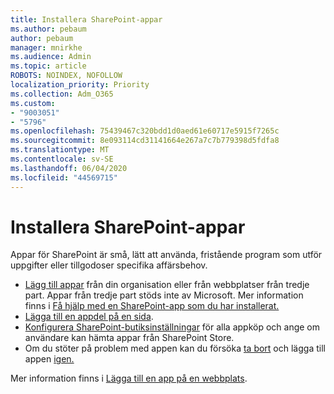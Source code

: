 ```yaml
---
title: Installera SharePoint-appar
ms.author: pebaum
author: pebaum
manager: mnirkhe
ms.audience: Admin
ms.topic: article
ROBOTS: NOINDEX, NOFOLLOW
localization_priority: Priority
ms.collection: Adm_O365
ms.custom:
- "9003051"
- "5796"
ms.openlocfilehash: 75439467c320bdd1d0aed61e60717e5915f7265c
ms.sourcegitcommit: 8e093114cd31141664e267a7c7b779398d5fdfa8
ms.translationtype: MT
ms.contentlocale: sv-SE
ms.lasthandoff: 06/04/2020
ms.locfileid: "44569715"
---
```

# <a name="install-sharepoint-apps"></a>Installera SharePoint-appar

Appar för SharePoint är små, lätt att använda, fristående program som utför uppgifter eller tillgodoser specifika affärsbehov.

- [Lägg till appar](https://support.microsoft.com/office/ef9c0dbd-7fe1-4715-a1b0-fe3bc81317cb) från din organisation eller från webbplatser från tredje part. Appar från tredje part stöds inte av Microsoft. Mer information finns i [Få hjälp med en SharePoint-app som du har installerat.](https://support.office.com/article/get-help-for-a-sharepoint-app-you-installed-fd98af7f-6af0-4573-8360-8f5631c6ab21)
-   [Lägga till en appdel på en sida](https://support.microsoft.com/office/6f06c0b7-44b8-4c69-b4ad-85197eee8d78).
-   [Konfigurera SharePoint-butiksinställningar](https://docs.microsoft.com/sharepoint/configure-sharepoint-store-settings) för alla appköp och ange om användare kan hämta appar från SharePoint Store.
-   Om du stöter på problem med appen kan du försöka [ta bort](https://support.microsoft.com/office/03198d1b-c33b-498d-9469-af641a587d6c) och lägga till appen [igen.](https://support.microsoft.com/office/ef9c0dbd-7fe1-4715-a1b0-fe3bc81317cb)

Mer information finns i [Lägga till en app på en webbplats](https://support.microsoft.com/office/f9c0dbd-7fe1-4715-a1b0-fe3bc81317cb).